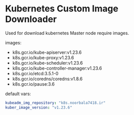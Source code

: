 # Kubernetes Custom Image Downloader

Used for download kubernetes Master node require images.

images:

- k8s.gcr.io/kube-apiserver:v1.23.6
- k8s.gcr.io/kube-proxy:v1.23.6
- k8s.gcr.io/kube-scheduler:v1.23.6
- k8s.gcr.io/kube-controller-manager:v1.23.6
- k8s.gcr.io/etcd:3.5.1-0
- k8s.gcr.io/coredns/coredns:v1.8.6
- k8s.gcr.io/pause:3.6

default vars:

```yml
kubeadm_img_repository: "k8s.noorbala7418.ir"
kuber_image_version: "v1.23.6"
```